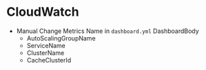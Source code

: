 # CloudWatch

* Manual Change Metrics Name in `dashboard.yml` DashboardBody
  * AutoScalingGroupName
  * ServiceName
  * ClusterName
  * CacheClusterId